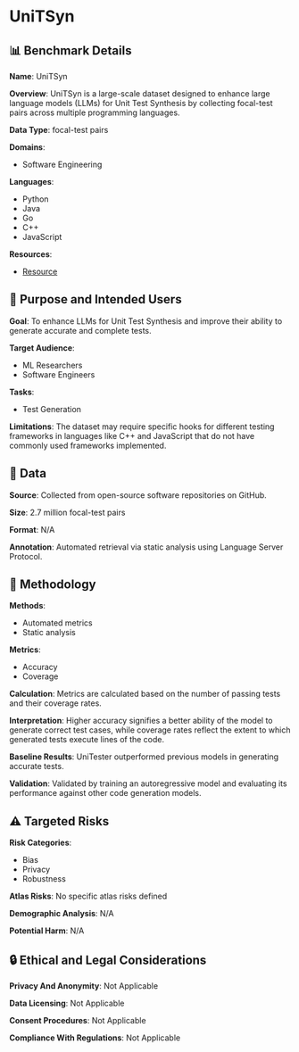 # UniTSyn

## 📊 Benchmark Details

**Name**: UniTSyn

**Overview**: UniTSyn is a large-scale dataset designed to enhance large language models (LLMs) for Unit Test Synthesis by collecting focal-test pairs across multiple programming languages.

**Data Type**: focal-test pairs

**Domains**:
- Software Engineering

**Languages**:
- Python
- Java
- Go
- C++
- JavaScript

**Resources**:
- [Resource](N/A)

## 🎯 Purpose and Intended Users

**Goal**: To enhance LLMs for Unit Test Synthesis and improve their ability to generate accurate and complete tests.

**Target Audience**:
- ML Researchers
- Software Engineers

**Tasks**:
- Test Generation

**Limitations**: The dataset may require specific hooks for different testing frameworks in languages like C++ and JavaScript that do not have commonly used frameworks implemented.

## 💾 Data

**Source**: Collected from open-source software repositories on GitHub.

**Size**: 2.7 million focal-test pairs

**Format**: N/A

**Annotation**: Automated retrieval via static analysis using Language Server Protocol.

## 🔬 Methodology

**Methods**:
- Automated metrics
- Static analysis

**Metrics**:
- Accuracy
- Coverage

**Calculation**: Metrics are calculated based on the number of passing tests and their coverage rates.

**Interpretation**: Higher accuracy signifies a better ability of the model to generate correct test cases, while coverage rates reflect the extent to which generated tests execute lines of the code.

**Baseline Results**: UniTester outperformed previous models in generating accurate tests.

**Validation**: Validated by training an autoregressive model and evaluating its performance against other code generation models.

## ⚠️ Targeted Risks

**Risk Categories**:
- Bias
- Privacy
- Robustness

**Atlas Risks**:
No specific atlas risks defined

**Demographic Analysis**: N/A

**Potential Harm**: N/A

## 🔒 Ethical and Legal Considerations

**Privacy And Anonymity**: Not Applicable

**Data Licensing**: Not Applicable

**Consent Procedures**: Not Applicable

**Compliance With Regulations**: Not Applicable
